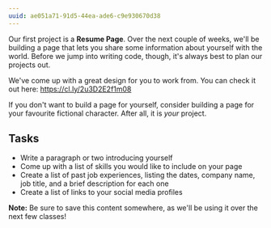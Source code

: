```yaml
---
uuid: ae051a71-91d5-44ea-ade6-c9e930670d38
---
```


Our first project is a **Resume Page**. Over the next couple of weeks, we'll be building a page that lets you share some information about yourself with the world. Before we jump into writing code, though, it's always best to plan our projects out.

We've come up with a great design for you to work from. You can check it out here: <https://cl.ly/2u3D2E2f1m08>

If you don't want to build a page for yourself, consider building a page for your favourite fictional character. After all, it is *your* project.

## Tasks

- Write a paragraph or two introducing yourself
- Come up with a list of skills you would like to include on your page
- Create a list of past job experiences, listing the dates, company name, job title, and a brief description for each one
- Create a list of links to your social media profiles

**Note:** Be sure to save this content somewhere, as we'll be using it over the next few classes!

